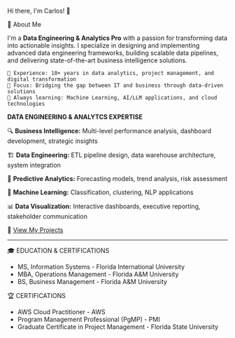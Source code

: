 Hi there, I'm Carlos! 👋

🚀 About Me

I'm a **Data Engineering & Analytics Pro** with a passion for transforming data into actionable insights. I specialize in designing and implementing advanced data engineering frameworks, building scalable data pipelines, and delivering state-of-the-art business intelligence solutions.

    💼 Experience: 10+ years in data analytics, project management, and digital transformation
    🎯 Focus: Bridging the gap between IT and business through data-driven solutions
    🌱 Always learning: Machine Learning, AI/LLM applications, and cloud technologies


**DATA ENGINEERING & ANALYTCS EXPERTISE**

🔍 **Business Intelligence:** Multi-level performance analysis, dashboard development, strategic insights

🏗️ **Data Engineering:** ETL pipeline design, data warehouse architecture, system integration

🔮 **Predictive Analytics:** Forecasting models, trend analysis, risk assessment

🤖 **Machine Learning:** Classification, clustering, NLP applications

📊 **Data Visualization:** Interactive dashboards, executive reporting, stakeholder communication


📁 [View My Projects](https://github.com/kwabena95488/Projects)

---
🎓 EDUCATION & CERTIFICATIONS
- MS, Information Systems - Florida International University
- MBA, Operations Management - Florida A&M University
- BS, Business Management - Florida A&M University

🏆 CERTIFICATIONS
- AWS Cloud Practitioner - AWS
- Program Management Professional (PgMP) - PMI
- Graduate Certificate in Project Management - Florida State University